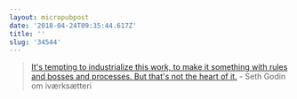 ```yaml
---
layout: micropubpost
date: '2018-04-24T09:35:44.617Z'
title: ''
slug: '34544'
---
```

> [It&#39;s tempting to industrialize this work, to make it something with rules and bosses and processes. But that&#39;s not the heart of it.](http://sethgodin.typepad.com/seths_blog/2018/04/entrepreneurship-is-not-a-job.html) - Seth Godin om iværksætteri
